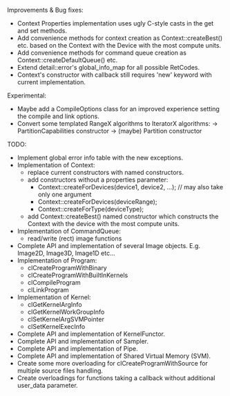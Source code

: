 Improvements & Bug fixes:
- Context Properties implementation uses ugly C-style casts in the get and set methods.
- Add convenience methods for context creation as Context::createBest() etc. based on
  the Context with the Device with the most compute units.
- Add convenience methods for command queue creation as Context::createDefaultQueue() etc.
- Extend detail::error's global_info_map for all possible RetCodes.
- Context's constructor with callback still requires 'new' keyword with current implementation.

Experimental:
- Maybe add a CompileOptions class for an improved experience setting the compile and link options.
- Convert some templated RangeX algorithms to IteratorX algorithms:
	-> PartitionCapabilities constructor
	-> (maybe) Partition constructor

TODO:
- Implement global error info table with the new exceptions.
- Implementation of Context:
    - replace current constructors with named constructors.
    - add constructors without a properties parameter:
        - Context::createForDevices(device1, device2, ...); // may also take only one argument
        - Context::createForDevices(deviceRange);
        - Context::createForType(deviceType);
    - add Context::createBest() named constructor which constructs the Context with
      the device with the most compute units.
- Implementation of CommandQueue:
    - read/write (rect) image functions
- Complete API and implementation of several Image objects. E.g. Image2D, Image3D, Image1D etc...
- Implementation of Program:
    - clCreateProgramWithBinary
    - clCreateProgramWithBuiltInKernels
    - clCompileProgram
    - clLinkProgram
- Implementation of Kernel:
    - clGetKernelArgInfo
    - clGetKernelWorkGroupInfo
    - clSetKernelArgSVMPointer
    - clSetKernelExecInfo
- Complete API and implementation of KernelFunctor.
- Complete API and implementation of Sampler.
- Complete API and implementation of Pipe.
- Complete API and implementation of Shared Virtual Memory (SVM).
- Create some more overloading for clCreateProgramWithSource for multiple source files handling.
- Create overloadings for functions taking a callback without additional user_data parameter.

